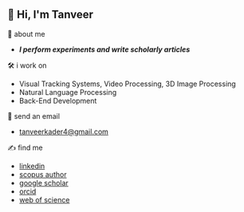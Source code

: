 ## 👋 Hi, I'm Tanveer

💪 about me  
- ***I perform experiments and write scholarly articles***

🛠️ i work on
- Visual Tracking Systems, Video Processing, 3D Image Processing
- Natural Language Processing
- Back-End Development

📧 send an email
- <a href="tanveerkader4@gmail.com">tanveerkader4@gmail.com</a>

✍️ find me  
- [linkedin](https://www.linkedin.com/in/tanveerkader/)
- [scopus author](https://www.scopus.com/authid/detail.uri?authorId=58288544400)
- [google scholar](https://scholar.google.com/citations?user=GIAwRq4AAAAJ&hl=en)
- [orcid](https://orcid.org/0009-0008-6481-5598)
- [web of science](https://www.webofscience.com/wos/author/record/OGR-2247-2025)

